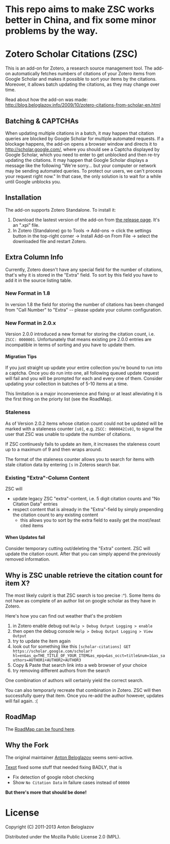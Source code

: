 # This repo aims to make ZSC works better in China, and fix some minor problems by the way.

# Zotero Scholar Citations (ZSC)
This is an add-on for Zotero, a research source management tool. The add-on automatically fetches numbers of citations of your Zotero items from Google Scholar and makes it possible to sort your items by the citations. Moreover, it allows batch updating the citations, as they may change over time.

Read about how the add-on was made: http://blog.beloglazov.info/2009/10/zotero-citations-from-scholar-en.html

## Batching & CAPTCHAs
When updating multiple citations in a batch, it may happen that citation queries are blocked by Google Scholar for multiple automated requests. If a blockage happens, the add-on opens a browser window and directs it to http://scholar.google.com/, where you should see a Captcha displayed by Google Scholar, which you need to enter to get unblocked and then re-try updating the citations. It may happen that Google Scholar displays a message like the following "We're sorry... but your computer or network may be sending automated queries. To protect our users, we can't process your request right now." In that case, the only solution is to wait for a while until Google unblocks you.

## Installation
The add-on supports Zotero Standalone. To install it:
1. Download the lastest version of the add-on from [the release page](https://github.com/MaxKuehn/zotero-scholar-citations/releases). It's an ".xpi" file.
1. In Zotero (Standalone) go to Tools -> Add-ons -> click the settings button in the top-right corner -> Install Add-on From File -> select the downloaded file and restart Zotero.

## Extra Column Info
Currently, Zotero doesn't have any special field for the number of citations, that's why it is stored in the "Extra" field. To sort by this field you have to add it in the source listing table.

### New Format in 1.8
In version 1.8 the field for storing the number of citations has been changed from "Call Number" to "Extra" -- please update your column configuration.

### New Format in 2.0.x
Version 2.0.0 introduced a new format for storing the citation count, i.e. `ZSCC: 0000001`. Unfortunately that means existing pre 2.0.0 entries are incompatible in terms of sorting and you have to update them.

#### Migration Tips
If you just straight up update your entire collection you're bound to run into a captcha. Once you do run into one, all following queued update request will fail and you will be prompted for each and every one of them. Consider updating your collection in batches of 5-10 items at a time.

This limitation is a major inconvenience and fixing or at least alleviating it is the first thing on the priorty list (see the RoadMap).

### Staleness
As of Version 2.0.2 items whose citation count could not be updated will be marked with a staleness counter `[s0]`, e.g. `ZSCC: 0000042[s0]`, to signal the user that ZSC was unable to update the number of citations.

If ZSC continuesly fails to update an item, it increases the staleness count up to a maximum of 9 and then wraps around.

The format of the staleness counter allows you to search for items with stale citation data by entering `[s` in Zoteros search bar.

### Existing "Extra"-Column Content
ZSC will
- update legacy ZSC "extra"-content, i.e. 5 digit citation counts and "No Citation Data" entries
- respect content that is already in the "Extra"-field by simply prepending the citation count to any existing content
    - this allows you to sort by the extra field to easily get the most/least cited items

#### When Updates fail
Consider temporary cutting out/deleting the "Extra" content. ZSC will update the citation count. After that you can simply append the previously removed information.

## Why is ZSC unable retrieve the citation count for item X?
The most likely culprit is that ZSC search is too precise :^). Some Items do not have as complete of an author list on google scholar as they have in Zotero.

Here's how you can find out weather that's the problem
1. in Zotero enable debug out `Help > Debug Output Logging > enable`
1. then open the debug console `Help > Debug Output Logging > View Output`
1. try to update the item again
1. look out for something like this `[scholar-citations] GET https://scholar.google.com/scholar?hl=en&as_q=THE_TITLE_OF_YOUR_ITEM&as_epq=&as_occt=title&num=1&as_sauthors=AUTHOR1+AUTHOR2+AUTHOR3`
1. Copy & Paste that search link into a web browser of your choice
1. try removing different authors from the search

One combination of authors will certainly yield the correct search.

You can also temporarly recreate that combination in Zotero. ZSC will then successfully query that item. Once you re-add the author however, updates will fail again. :(

## RoadMap
The [RoadMap can be found here](https://github.com/MaxKuehn/zotero-scholar-citations/blob/develop/RoadMap.md).

## Why the Fork

The original maintainer [Anton Beloglazov](https://github.com/beloglazov) seems semi-active.

[Texot](https://github.com/tete1030) fixed some stuff that needed fixing BADLY, that is

- Fix detection of google robot checking
- Show `No Citation Data` in failure cases instead of `00000`

**But there's more that should be done!**

# License

Copyright (C) 2011-2013 Anton Beloglazov

Distributed under the Mozilla Public License 2.0 (MPL).
